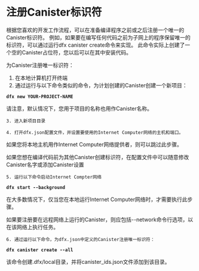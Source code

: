 # 注册Canister标识符

根据您喜欢的开发工作流程，可以在准备编译程序之前或之后注册一个唯一的Canister标识符。 例如，如果要在编写任何代码之前为子网上的程序保留唯一的标识符，可以通过运行dfx canister create命令来实现。 此命令实际上创建了一个空的Canister占位符，您以后可以在其中安装代码。

为Canister注册唯一标识符：

1. 在本地计算机打开终端
2.  通过运行与以下命令类似的命令，为计划创建的Canister创建一个新项目：

**`dfx new YOUR-PROJECT-NAME`**

请注意，默认情况下，您用于项目的名称也用作Canister名称。

    3. 进入新项目目录

    4. 打开dfx.json配置文件，并设置要使用的Internet Computer网络的主机和端口。

如果您将本地主机用作Internet Computer网络提供者，则可以跳过此步骤。

如果您想在编译代码前为其他Canister创建标识符，在配置文件中可以随意修改Canister名字或添加Canister设置

    5. 运行以下命令启动Internet Compter网络

**`dfx start --background`**

在大多数情况下，仅当您在本地运行Internet Computer网络时，才需要执行此步骤。

如果要注册要在远程网络上运行的Canister，则应包括--network命令行选项，以在该网络上执行任务。

    6. 通过运行以下命令，为dfx.json中定义的Canister注册唯一标识符：

**`dfx canister create --all`**

该命令创建.dfx/local目录，并将canister\_ids.json文件添加到该目录。

